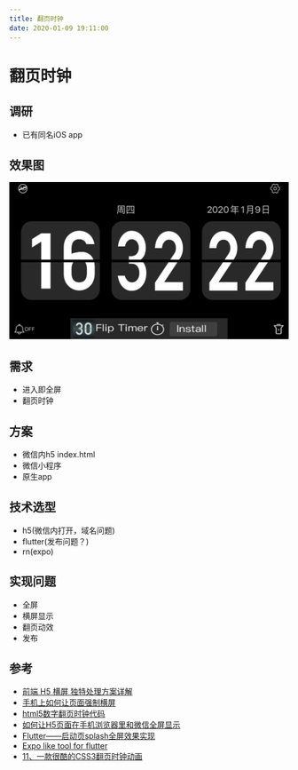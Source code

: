 ```yaml
---
title: 翻页时钟
date: 2020-01-09 19:11:00
---
```


# 翻页时钟

## 调研

- 已有同名iOS app

## 效果图

![clock](clock.png)

## 需求

- 进入即全屏
- 翻页时钟

## 方案

- 微信内h5 index.html
- 微信小程序
- 原生app

## 技术选型

- h5(微信内打开，域名问题)
- flutter(发布问题？)
- rn(expo)

## 实现问题

- 全屏
- 横屏显示
- 翻页动效
- 发布

## 参考

- [前端 H5 横屏 独特处理方案详解](https://juejin.im/post/5be2403df265da616b102e23)
- [手机上如何让页面强制横屏](https://magicly.me/h5-orientation-on-ios/)
- [html5数字翻页时钟代码](https://www.51qianduan.com/article/3850.html)
- [如何让H5页面在手机浏览器里和微信全屏显示](https://segmentfault.com/q/1010000009276119)
- [Flutter——启动页splash全屏效果实现](https://www.jianshu.com/p/95d2df476e85)
- [Expo like tool for flutter](https://github.com/flutter/flutter/issues/29021)
- [11、一款很酷的CSS3翻页时钟动画](http://www.codeceo.com/article/14-html5-clock-animation.html)